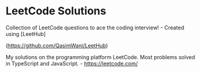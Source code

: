 # LeetCode Solutions

Collection of LeetCode questions to ace the coding interview! - Created using [LeetHub]

(https://github.com/QasimWani/LeetHub)

My solutions on the programming platform LeetCode. Most problems solved in TypeScript and JavaScript. - https://leetcode.com/

